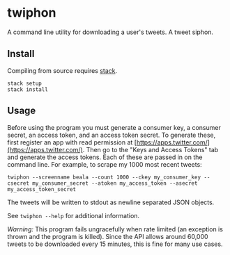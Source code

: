 # twiphon

A command line utility for downloading a user's tweets. A tweet siphon.

## Install

Compiling from source requires [stack](http://docs.haskellstack.org/en/stable/README/).

```
stack setup
stack install
```

## Usage

Before using the program you must generate a consumer key, a consumer secret, an access token, and an access token secret. To generate these, first register an app with read permission at [https://apps.twitter.com/](https://apps.twitter.com/). Then go to the "Keys and Access Tokens" tab and generate the access tokens. Each of these are passed in on the command line. For example, to scrape my 1000 most recent tweets:

```
twiphon --screenname beala --count 1000 --ckey my_consumer_key --csecret my_consumer_secret --atoken my_access_token --asecret my_access_token_secret
```

The tweets will be written to stdout as newline separated JSON objects.

See `twiphon --help` for additional information.

*Warning:* This program fails ungracefully when rate limited (an exception is thrown and the program is killed). Since the API allows around 60,000 tweets to be downloaded every 15 minutes, this is fine for many use cases.
